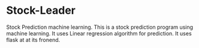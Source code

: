 # Stock-Leader
Stock Prediction machine learning.
This is a stock prediction program using machine learning.
It uses Linear regression algorithm for prediction.
It uses flask at at its fronend.

